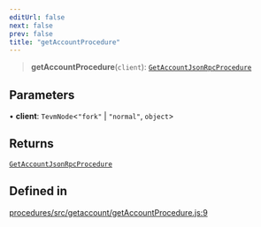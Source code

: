 ```yaml
---
editUrl: false
next: false
prev: false
title: "getAccountProcedure"
---
```


> **getAccountProcedure**(`client`): [`GetAccountJsonRpcProcedure`](/reference/tevm/procedures/type-aliases/getaccountjsonrpcprocedure/)

## Parameters

• **client**: `TevmNode`\<`"fork"` \| `"normal"`, `object`\>

## Returns

[`GetAccountJsonRpcProcedure`](/reference/tevm/procedures/type-aliases/getaccountjsonrpcprocedure/)

## Defined in

[procedures/src/getaccount/getAccountProcedure.js:9](https://github.com/evmts/tevm-monorepo/blob/main/packages/procedures/src/getaccount/getAccountProcedure.js#L9)
